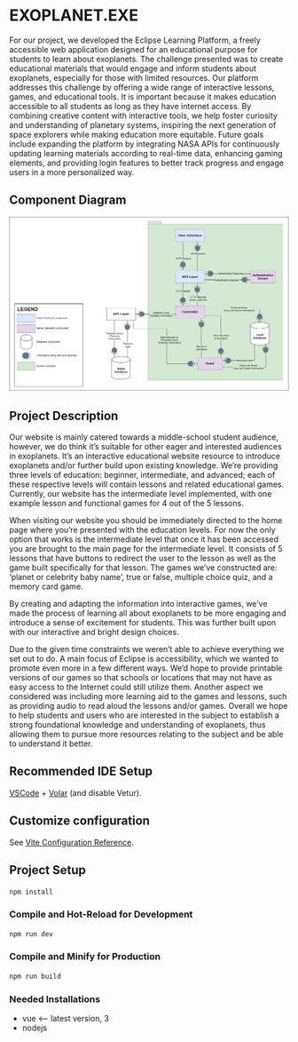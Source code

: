 # EXOPLANET.EXE

For our project, we developed the Eclipse Learning Platform, a freely accessible web application designed for an educational purpose for students to learn about exoplanets. The challenge presented was to create educational materials that would engage and inform students about exoplanets, especially for those with limited resources. Our platform addresses this challenge by offering a wide range of interactive lessons, games, and educational tools. It is important because it makes education accessible to all students as long as they have internet access. By combining creative content with interactive tools, we help foster curiosity and understanding of planetary systems, inspiring the next generation of space explorers while making education more equitable. Future goals include expanding the platform by integrating NASA APIs for continuously updating learning materials according to real-time data, enhancing gaming elements, and providing login features to better track progress and engage users in a more personalized way.

## Component Diagram
![Component Diagram](src\assets\eclipse-component-diagram.png)

## Project Description

Our website is mainly catered towards a middle-school student audience, however, we do think it’s suitable for other eager and interested audiences in exoplanets. It’s an interactive educational website resource to introduce exoplanets and/or further build upon existing knowledge. We’re providing three levels of education: beginner, intermediate, and advanced; each of these respective levels will contain lessons and related educational games. Currently, our website has the intermediate level implemented, with one example lesson and functional games for 4 out of the 5 lessons. 

When visiting our website you should be immediately directed to the home page where you’re presented with the education levels. For now the only option that works is the intermediate level that once it has been accessed you are brought to the main page for the intermediate level. It consists of 5 lessons that have buttons to redirect the user to the lesson as well as the game built specifically for that lesson. The games we’ve constructed are: ‘planet or celebrity baby name’, true or false, multiple choice quiz, and a memory card game. 

By creating and adapting the information into interactive games, we’ve made the process of learning all about exoplanets to be more engaging and introduce a sense of excitement for students. This was further built upon with our interactive and bright design choices.

Due to the given time constraints we weren’t able to achieve everything we set out to do. A main focus of Eclipse is accessibility, which we wanted to promote even more in a few different ways. We’d hope to provide printable versions of our games so that schools or locations that may not have as easy access to the Internet could still utilize them. Another aspect we considered was including more learning aid to the games and lessons, such as providing audio to read aloud the lessons and/or games. Overall we hope to help students and users who are interested in the subject to establish a strong foundational knowledge and understanding of exoplanets, thus allowing them to pursue more resources relating to the subject and be able to understand it better. 


## Recommended IDE Setup

[VSCode](https://code.visualstudio.com/) + [Volar](https://marketplace.visualstudio.com/items?itemName=Vue.volar) (and disable Vetur).

## Customize configuration

See [Vite Configuration Reference](https://vitejs.dev/config/).

## Project Setup

```sh
npm install
```

### Compile and Hot-Reload for Development

```sh
npm run dev
```

### Compile and Minify for Production

```sh
npm run build
```

### Needed Installations

* vue <-- latest version, 3
* nodejs
